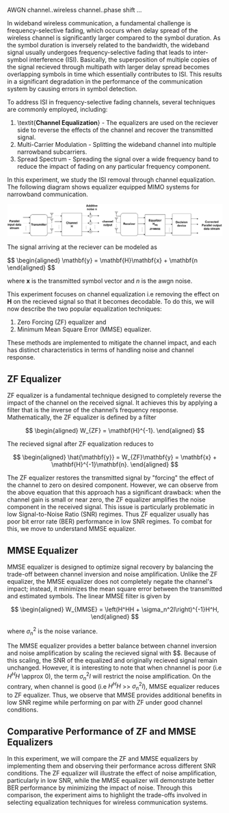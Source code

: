 AWGN channel..wireless channel..phase shift ...


In wideband wireless communication, a fundamental challenge is frequency-selective fading, which occurs when delay spread of the wireless channel is significantly larger compared to the symbol duration. As the symbol duration is inversely related to the bandwidth, the wideband signal usually undergoes frequency-selective fading that leads to inter-symbol interference (ISI). Basically, the superposition of multiple copies of the signal recieved through multipath with larger delay spread becomes overlapping symbols in time which essentially contributes to ISI. This results in a significant degradation in the performance of the communication system by causing errors in symbol detection.

To address ISI in frequency-selective fading channels, several techniques are commonly employed, including:
  1) \textit{**Channel Equalization**} - The equalizers are used on the reciever side to reverse the effects of the channel and recover the transmitted signal. 
  2) Multi-Carrier Modulation - Splitting the wideband channel into multiple narrowband subcarriers. 
  3) Spread Spectrum - Spreading the signal over a wide frequency band to reduce the impact of fading on any particular frequency component.

In this experiment, we study the ISI removal through channel equalization. The following diagram shows equalizer equipped MIMO systems for narrowband communication.

<p>
<img src=".\images\exp8.png">
</p>


The signal arriving at the reciever can be modeled as

$$
\begin{aligned}
  \mathbf{y} = \mathbf{H}\mathbf{x} + \mathbf{n
\end{aligned}
$$

where $\mathbf{x}$ is the transmitted symbol vector and $n$ is the awgn noise.

This experiment focuses on channel equalization i.e removing the effect on $\mathbf{H}$ on the recieved signal so that it becomes decodable. To do this, we will now describe the two popular equalization techniques: 
  1) Zero Forcing (ZF) equalizer and
  2) Minimum Mean Square Error (MMSE) equalizer.

These methods are implemented to mitigate the channel impact, and each has distinct characteristics in terms of handling noise and channel response.

## ZF Equalizer

ZF equalizer is a fundamental technique designed to completely reverse the impact of the channel on the received signal. It achieves this by applying a filter that is the inverse of the channel’s frequency response. Mathematically, the ZF equalizer is defined by a filter 

$$
\begin{aligned}
     W_{ZF} = \mathbf{H}^{-1}. 
\end{aligned}
$$

The recieved signal after ZF equalization reduces to

$$
\begin{aligned}
  \hat{\mathbf{y}} = W_{ZF}\mathbf{y} = \mathbf{x} + \mathbf{H}^{-1}\mathbf{n}.
\end{aligned}
$$

The ZF equalizer restores the transmitted signal by "forcing" the effect of the channel to zero on desired component. However, we can observe from the above equation that this approach has a significant drawback: when the channel gain is small or near zero, the ZF equalizer amplifies the noise component in the received signal. This issue is particularly problematic in low Signal-to-Noise Ratio (SNR) regimes. Thus ZF equalizer usually has poor bit error rate (BER) performance in low SNR regimes. To combat for this, we move to understand MMSE equalizer.

## MMSE Equalizer

MMSE equalizer is designed to optimize signal recovery by balancing the trade-off between channel inversion and noise amplification. Unlike the ZF equalizer, the MMSE equalizer does not completely negate the channel's impact; instead, it minimizes the mean square error between the transmitted and estimated symbols. The linear MMSE filter is given by

$$
\begin{aligned}
   W_{MMSE} = \left(H^HH + \sigma_n^2I\right)^{-1}H^H,
\end{aligned}
$$

where $\sigma_n^2$ is the noise variance.

The MMSE equalizer provides a better balance between channel inversion and noise amplification by scaling the recieved signal with $$. Because of this scaling, the SNR of the equalized and originally recieved signal remain unchanged. However, it is interesting to note that when chnannel is poor (i.e $H^HH$ \approx 0), the term  $\sigma_n^2I$ will restrict the noise amplification. On the contrary, when channel is good (i.e $H^HH$ >> $\sigma_n^2I$), MMSE equalizer reduces to ZF equalizer. Thus, we observe that MMSE provides additional benefits in low SNR regime while performing on par with ZF under good channel conditions.


## Comparative Performance of ZF and MMSE Equalizers

In this experiment, we will compare the ZF and MMSE equalizers by implementing them and observing their performance across different SNR conditions. The ZF equalizer will illustrate the effect of noise amplification, particularly in low SNR, while the MMSE equalizer will demonstrate better BER performance by minimizing the impact of noise. Through this comparison, the experiment aims to highlight the trade-offs involved in selecting equalization techniques for wireless communication systems.
